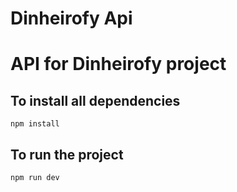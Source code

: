 # Dinheirofy Api

# API for Dinheirofy project

## To install all dependencies

`npm install`

## To run the project

`npm run dev`

